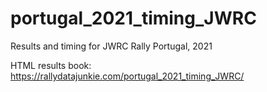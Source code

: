 # portugal_2021_timing_JWRC
Results and timing for JWRC Rally Portugal, 2021

HTML results book: https://rallydatajunkie.com/portugal_2021_timing_JWRC/
